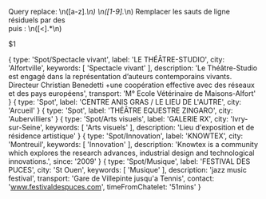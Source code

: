 

Query replace:
\n([a-z].*\n)
\n([1-9].*\n)
Remplacer les sauts de ligne résiduels par des <br/> puis :
\n([<].*\n)

$1



{ type: 'Spot/Spectacle vivant',
  label: 'LE THÉÂTRE-STUDIO',
  city: 'Alfortville',
  keywords: [ 'Spectacle vivant' ],
  description: 'Le Théâtre-Studio est engagé dans la représentation d’auteurs contemporains vivants. Directeur Christian Benedetti +une coopération effective avec des réseaux et des pays européens',
  transport: 'M° Ecole Vétérinaire de Maisons-Alfort' }
{ type: 'Spot',
  label: 'CENTRE ANIS GRAS / LE LIEU DE L\'AUTRE',
  city: 'Arcueil' }
{ type: 'Spot',
  label: 'THÉÂTRE EQUESTRE ZINGARO',
  city: 'Aubervilliers' }
{ type: 'Spot/Arts visuels',
  label: 'GALERIE RX',
  city: 'Ivry-sur-Seine',
  keywords: [ 'Arts visuels' ],
  description: 'Lieu d\'exposition et de résidence artistique' }
{ type: 'Spot/Innovation',
  label: 'KNOWTEX',
  city: 'Montreuil',
  keywords: [ 'Innovation' ],
  description: 'Knowtex is a community which explores the research advances, industrial design and technological innovations.',
  since: '2009' }
{ type: 'Spot/Musique',
  label: 'FESTIVAL DES PUCES',
  city: 'St Ouen',
  keywords: [ 'Musique' ],
  description: 'jazz music festival',
  transport: 'Gare de Villepinte jusqu\'a Tennis',
  contact: 'www.festivaldespuces.com',
  timeFromChatelet: '51mins' }
